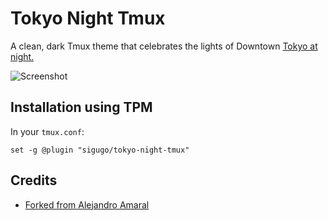 # Tokyo Night Tmux

A clean, dark Tmux theme that celebrates the lights of Downtown [Tokyo at night.](https://www.google.com/search?q=tokyo+night&newwindow=1&sxsrf=ACYBGNRiOGCstG_Xohb8CgG5UGwBRpMIQg:1571032079139&source=lnms&tbm=isch&sa=X&ved=0ahUKEwiayIfIhpvlAhUGmuAKHbfRDaIQ_AUIEigB&biw=1280&bih=666&dpr=2)

![Screenshot](snaps/n02.png)

## Installation using TPM

In your `tmux.conf`:
```
set -g @plugin "sigugo/tokyo-night-tmux"
```

## Credits
- [Forked from Alejandro Amaral](https://github.com/janoamaral/tokyo-night-tmux)
